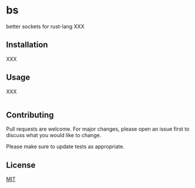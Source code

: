 # bs
better sockets for rust-lang
XXX

## Installation

XXX

## Usage

XXX

```
```

## Contributing
Pull requests are welcome. For major changes, please open an issue first to discuss what you would like to change.

Please make sure to update tests as appropriate.

## License
[MIT](https://choosealicense.com/licenses/mit/)
